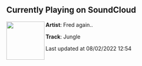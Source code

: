 ## Currently Playing on SoundCloud

[<img align="left" width="100" src="https://i1.sndcdn.com/artworks-IbjBqNbJjVUQ-0-t500x500.jpg">](https://soundcloud.com/fredagain/jungle)

**Artist**: Fred again.. 

**Track**: Jungle

Last updated at 08/02/2022 12:54
